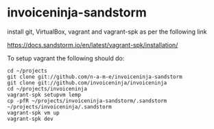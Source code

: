 # invoiceninja-sandstorm

install git, VirtualBox, vagrant and vagrant-spk as per the following link

https://docs.sandstorm.io/en/latest/vagrant-spk/installation/

To setup vagrant the following should do:

    cd ~/projects
    git clone git://github.com/n-a-m-e/invoiceninja-sandstorm
    git clone git://github.com/invoiceninja/invoiceninja
    cd ~/projects/invoiceninja
    vagrant-spk setupvm lemp
    cp -pfR ~/projects/invoiceninja-sandstorm/.sandstorm ~/projects/invoiceninja/.sandstorm
    vagrant-spk vm up
    vagrant-spk dev
